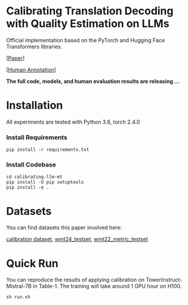 # Calibrating Translation Decoding with Quality Estimation on LLMs

Official implementation based on the PyTorch and Hugging Face Transformers libraries.

[[Paper](https://arxiv.org/pdf/2504.19044)]

[[Human Annotation](https://huggingface.co/datasets/Calibration-Translation/Calibration-translation-human-eval)]

**The full code, models, and human evaluation results are releasing ...**

# Installation
All experiments are tested with Python 3.8, torch 2.4.0

### Install Requirements
```
pip install -r requirements.txt
```

### Install Codebase
```
cd calibrating-llm-mt
pip install -U pip setuptools
pip install -e .
```

# Datasets
You can find datasets this paper involved here:

[calibration dataset](./src/llama_recipes/customer_data/calibration), [wmt24_testset](./src/llama_recipes/customer_data/wmt24_testset), [wmt22_metric_testset](./src/llama_recipes/customer_data/da_dataset)


# Quick Run
You can reproduce the results of applying calibration on TowerInstruct-Mistral-7B in Table-1. The training will 
take around 1 GPU hour on H100. 
```
sh run.sh
```

